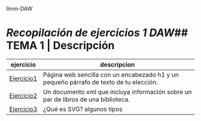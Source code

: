 llmm-DAW
# ***Recopilación de ejercicios 1 DAW***## TEMA 1 | Descripción
ejercicio | descripcion 
----------|------------
[Ejercicio1](/tema1/pagina.html)|  Página web sencilla con un encabezado h1 y un pequeño párrafo de texto de tu elección.
[Ejercicio2](/tema1/biblioteca.xml)|  Un documento xml que incluya información sobre un par de libros de una biblioteca.
[Ejercicio3](/tema1/biblioteca.xml)| ¿Qué es SVG? algunos tipos


